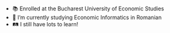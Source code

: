 - 📚 Enrolled at the Bucharest University of Economic Studies
- 🌱 I’m currently studying Economic Informatics in Romanian
- 🛤 I still have lots to learn!

